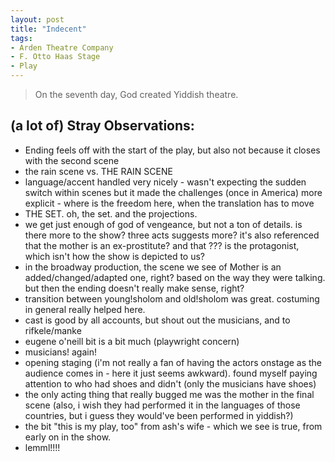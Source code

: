 ```yaml
---
layout: post
title: "Indecent"
tags:
- Arden Theatre Company
- F. Otto Haas Stage
- Play
---
```

> On the seventh day, God created Yiddish theatre.


## (a lot of) Stray Observations:
- Ending feels off with the start of the play, but also not because it closes with the second scene
- the rain scene vs. THE RAIN SCENE
- language/accent handled very nicely - wasn't expecting the sudden switch within scenes but it made the challenges (once in America) more explicit - where is the freedom here, when the translation has to move
- THE SET. oh, the set. and the projections.
- we get just enough of god of vengeance, but not a ton of details. is there more to the show? three acts suggests more? it's also referenced that the mother is an ex-prostitute? and that ??? is the protagonist, which isn't how the show is depicted to us?
- in the broadway production, the scene we see of Mother is an added/changed/adapted one, right? based on the way they were talking. but then the ending doesn't really make sense, right?
- transition between young!sholom and old!sholom was great. costuming in general really helped here.
- cast is good by all accounts, but shout out the musicians, and to rifkele/manke
- eugene o'neill bit is a bit much (playwright concern)
- musicians! again!
- opening staging (i'm not really a fan of having the actors onstage as the audience comes in - here it just seems awkward). found myself paying attention to who had shoes and didn't (only the musicians have shoes)
- the only acting thing that really bugged me was the mother in the final scene (also, i wish they had performed it in the languages of those countries, but i guess they would've been performed in yiddish?)
- the bit "this is my play, too" from ash's wife - which we see is true, from early on in the show.
- lemml!!!!
